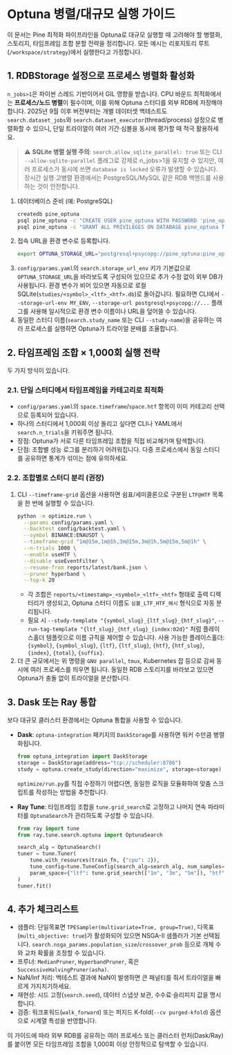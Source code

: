 # Optuna 병렬/대규모 실행 가이드

이 문서는 Pine 최적화 파이프라인을 Optuna로 대규모 실행할 때 고려해야 할 병렬화, 스토리지, 타임프레임 조합 분할 전략을 정리합니다. 모든 예시는 리포지토리 루트(`/workspace/strategy`)에서 실행한다고 가정합니다.

## 1. RDBStorage 설정으로 프로세스 병렬화 활성화

`n_jobs>1`은 파이썬 스레드 기반이어서 GIL 영향을 받습니다. CPU 바운드 최적화에서는 **프로세스/노드 병렬**이 필수이며, 이를 위해 Optuna 스터디를 외부 RDB에 저장해야 합니다. 2025년 9월 이후 버전부터는 개별 데이터셋 백테스트도 `search.dataset_jobs`와 `search.dataset_executor`(thread/process) 설정으로 병렬화할 수 있으니, 단일 트라이얼이 여러 기간·심볼을 동시에 평가할 때 적극 활용하세요.

> ⚠️ **SQLite 병렬 실행 주의**: `search.allow_sqlite_parallel: true` 또는 CLI `--allow-sqlite-parallel` 플래그로 강제로 n_jobs>1을 유지할 수 있지만, 여러 프로세스가 동시에 쓰면 `database is locked` 오류가 발생할 수 있습니다. 장시간 실행·고병렬 환경에서는 PostgreSQL/MySQL 같은 RDB 백엔드를 사용하는 것이 안전합니다.

1. 데이터베이스 준비 (예: PostgreSQL)
   ```bash
   createdb pine_optuna
   psql pine_optuna -c "CREATE USER pine_optuna WITH PASSWORD 'pine_optuna';"
   psql pine_optuna -c "GRANT ALL PRIVILEGES ON DATABASE pine_optuna TO pine_optuna;"
   ```
2. 접속 URL을 환경 변수로 등록합니다.
   ```bash
   export OPTUNA_STORAGE_URL="postgresql+psycopg://pine_optuna:pine_optuna@localhost:5432/pine_optuna"
   ```
3. `config/params.yaml`의 `search.storage_url_env` 키가 기본값으로 `OPTUNA_STORAGE_URL`을 바라보도록 구성되어 있으므로 추가 수정 없이 외부 DB가 사용됩니다. 환경 변수가 비어 있으면 자동으로 로컬 SQLite(`studies/<symbol>_<ltf>_<htf>.db`)로 돌아갑니다. 필요하면 CLI에서 `--storage-url-env MY_ENV`, `--storage-url postgresql+psycopg://...` 플래그를 사용해 일시적으로 환경 변수 이름이나 URL을 덮어쓸 수 있습니다.
4. 동일한 스터디 이름(`search.study_name` 또는 CLI `--study-name`)을 공유하는 여러 프로세스를 실행하면 Optuna가 트라이얼 분배를 조율합니다.

## 2. 타임프레임 조합 × 1,000회 실행 전략

두 가지 방식이 있습니다.

### 2.1. 단일 스터디에서 타임프레임을 카테고리로 최적화

- `config/params.yaml`의 `space.timeframe`/`space.htf` 항목이 이미 카테고리 선택으로 등록되어 있습니다.
- 하나의 스터디에서 1,000회 이상 돌리고 싶다면 CLI나 YAML에서 `search.n_trials`을 키워주면 됩니다.
- 장점: Optuna가 서로 다른 타임프레임 조합을 직접 비교해가며 탐색합니다.
- 단점: 조합별 성능 로그를 분리하기 어려워집니다. 다중 프로세스에서 동일 스터디를 공유하면 통계가 섞이는 점에 유의하세요.

### 2.2. 조합별로 스터디 분리 (권장)

1. CLI `--timeframe-grid` 옵션을 사용하면 쉼표/세미콜론으로 구분된 `LTF@HTF` 목록을 한 번에 실행할 수 있습니다.
   ```bash
   python -m optimize.run \
     --params config/params.yaml \
     --backtest config/backtest.yaml \
     --symbol BINANCE:ENAUSDT \
     --timeframe-grid "1m@15m,1m@1h,3m@15m,3m@1h,5m@15m,5m@1h" \
     --n-trials 1000 \
     --enable useHTF \
     --disable useEventFilter \
     --resume-from reports/latest/bank.json \
     --pruner hyperband \
     --top-k 20
   ```
   - 각 조합은 `reports/<timestamp>_<symbol>_<ltf>_<htf>` 형태로 출력 디렉터리가 생성되고, Optuna 스터디 이름도 `심볼_LTF_HTF_해시` 형식으로 자동 분리됩니다.
   - 필요 시 `--study-template "{symbol_slug}_{ltf_slug}_{htf_slug}"`, `--run-tag-template "{ltf_slug}_{htf_slug}_{index:02d}"` 처럼 플레이스홀더 템플릿으로 이름 규칙을 제어할 수 있습니다. 사용 가능한 플레이스홀더: `{symbol}`, `{symbol_slug}`, `{ltf}`, `{ltf_slug}`, `{htf}`, `{htf_slug}`, `{index}`, `{total}`, `{suffix}`.
2. 더 큰 규모에서는 위 명령을 `GNU parallel`, `tmux`, Kubernetes 잡 등으로 감싸 동시에 여러 프로세스를 띄우면 됩니다. 동일한 RDB 스토리지를 바라보고 있으면 Optuna가 충돌 없이 트라이얼을 분산합니다.

## 3. Dask 또는 Ray 통합

보다 대규모 클러스터 환경에서는 Optuna 통합을 사용할 수 있습니다.

- **Dask**: `optuna-integration` 패키지의 `DaskStorage`를 사용하면 워커 수만큼 병렬화됩니다.
  ```python
  from optuna_integration import DaskStorage
  storage = DaskStorage(address="tcp://scheduler:8786")
  study = optuna.create_study(direction="maximize", storage=storage)
  ```
  `optimize/run.py`를 직접 수정하기 어렵다면, 동일한 로직을 모듈화하여 맞춤 스크립트를 작성하는 방법을 추천합니다.

- **Ray Tune**: 타임프레임 조합을 `tune.grid_search`로 고정하고 나머지 연속 파라미터를 `OptunaSearch`가 관리하도록 구성할 수 있습니다.
  ```python
  from ray import tune
  from ray.tune.search.optuna import OptunaSearch

  search_alg = OptunaSearch()
  tuner = tune.Tuner(
      tune.with_resources(train_fn, {"cpu": 2}),
      tune_config=tune.TuneConfig(search_alg=search_alg, num_samples=1000),
      param_space={"ltf": tune.grid_search(["1m", "3m", "5m"]), "htf": tune.grid_search(["15m", "1h"])}
  )
  tuner.fit()
  ```

## 4. 추가 체크리스트

- 샘플러: 단일목표면 `TPESampler(multivariate=True, group=True)`, 다목표(`multi_objective: true`)가 활성화되어 있으면 NSGA-II 샘플러가 기본 선택됩니다. `search.nsga_params.population_size`/`crossover_prob` 등으로 개체 수와 교차 확률을 조정할 수 있습니다.
- 프루너: `MedianPruner`, `HyperbandPruner`, 혹은 `SuccessiveHalvingPruner(asha)`.
- NaN/Inf 처리: 백테스트 결과에 NaN이 발생하면 큰 패널티를 줘서 트라이얼을 빠르게 가지치기하세요.
- 재현성: 시드 고정(`search.seed`), 데이터 스냅샷 보관, 수수료·슬리피지 값을 명시합니다.
- 검증: 워크포워드(`walk_forward`) 또는 퍼지드 K-fold(`--cv purged-kfold`) 옵션으로 시계열 특성을 반영합니다.

이 가이드에 따라 외부 RDB를 공유하는 여러 프로세스 또는 클러스터 런처(Dask/Ray)를 붙이면 모든 타임프레임 조합을 1,000회 이상 안정적으로 탐색할 수 있습니다.
